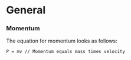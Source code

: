 # General


### Momentum
The equation for momentum looks as follows:
```
P = mv // Momentum equals mass times velocity
```
